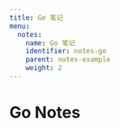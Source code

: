 ```yaml
---
title: Go 笔记
menu:
  notes:
    name: Go 笔记
    identifier: notes-go
    parent: notes-example
    weight: 2
---
```


# Go Notes
